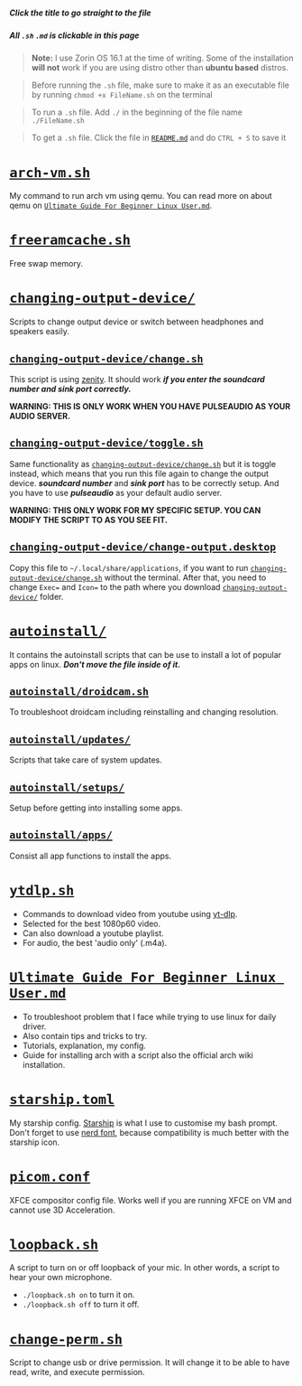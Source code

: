 ##### Click the title to go straight to the file

##### All `.sh` `.md` is clickable in this page

> **Note:** I use Zorin OS 16.1 at the time of writing. Some of the installation **will not** work if you are using distro other than **ubuntu based** distros.

> Before running the `.sh` file, make sure to make it as an executable file by running
> `chmod +x FileName.sh` on the terminal

> To run a `.sh` file. Add `./` in the beginning of the file name
> `./FileName.sh`

> To get a `.sh` file. Click the file in [`README.md`] and do `CTRL + S` to save it

# [`arch-vm.sh`]

My command to run arch vm using qemu.
You can read more on about qemu on [`Ultimate Guide For Beginner Linux User.md`].

# [`freeramcache.sh`]

Free swap memory.

# [`changing-output-device/`]

Scripts to change output device or switch between headphones and speakers easily.

## [`changing-output-device/change.sh`]

This script is using [zenity]. It should work **_if you enter the soundcard number and sink port correctly._**

**WARNING: THIS IS ONLY WORK WHEN YOU HAVE PULSEAUDIO AS YOUR AUDIO SERVER.**

## [`changing-output-device/toggle.sh`]

Same functionality as [`changing-output-device/change.sh`] but it is toggle instead, which means that you run this file again to change the output device. **_soundcard number_** and **_sink port_** has to be correctly setup. And you have to use **_pulseaudio_** as your default audio server.

**WARNING: THIS ONLY WORK FOR MY SPECIFIC SETUP. YOU CAN MODIFY THE SCRIPT TO AS YOU SEE FIT.**

## [`changing-output-device/change-output.desktop`]

Copy this file to `~/.local/share/applications`, if you want to run [`changing-output-device/change.sh`] without the terminal. After that, you need to change `Exec=` and `Icon=` to the path where you download [`changing-output-device/`] folder.

# [`autoinstall/`]

It contains the autoinstall scripts that can be use to install a lot of popular apps on linux. **_Don't move the file inside of it._**

## [`autoinstall/droidcam.sh`]

To troubleshoot droidcam including reinstalling and changing resolution.

## [`autoinstall/updates/`]

Scripts that take care of system updates.

## [`autoinstall/setups/`]

Setup before getting into installing some apps.

## [`autoinstall/apps/`]

Consist all app functions to install the apps.

# [`ytdlp.sh`]

- Commands to download video from youtube using [yt-dlp].
- Selected for the best 1080p60 video.
- Can also download a youtube playlist.
- For audio, the best 'audio only' (.m4a).

# [`Ultimate Guide For Beginner Linux User.md`]

- To troubleshoot problem that I face while trying to use linux for daily driver.
- Also contain tips and tricks to try.
- Tutorials, explanation, my config.
- Guide for installing arch with a script also the official arch wiki installation.

# [`starship.toml`]

My starship config. [Starship] is what I use to customise my bash prompt. Don't forget to use [nerd font], because compatibility is much better with the starship icon.

# [`picom.conf`]

XFCE compositor config file. Works well if you are running XFCE on VM and cannot use 3D Acceleration.

# [`loopback.sh`]

A script to turn on or off loopback of your mic. In other words, a script to hear your own microphone.

- `./loopback.sh on` to turn it on.
- `./loopback.sh off` to turn it off.

# [`change-perm.sh`]
Script to change usb or drive permission. It will change it to be able to have read, write, and execute permission.

[zenity]: https://help.gnome.org/users/zenity/stable/
[yt-dlp]: https://github.com/yt-dlp/yt-dlp
[starship]: https://starship.rs
[nerd font]: https://www.nerdfonts.com/

[`arch-vm.sh`]: https://raw.githubusercontent.com/get543/linux-beginner-guide/main/arch-vm.sh
[`freeramcache.sh`]: https://raw.githubusercontent.com/get543/linux-beginner-guide/main/freeramcache.sh
[`ytdlp.sh`]: https://raw.githubusercontent.com/get543/linux-beginner-guide/main/ytdlp.sh
[`loopback.sh`]: https://raw.githubusercontent.com/get543/linux-beginner-guide/main/loopback.sh
[`change-perm.sh`]: https://raw.githubusercontent.com/get543/linux-beginner-guide/main/change-perm.sh
[`starship.toml`]: https://raw.githubusercontent.com/get543/linux-beginner-guide/main/starship.toml
[`picom.conf`]: https://raw.githubusercontent.com/get543/linux-beginner-guide/main/picom.conf

[`changing-output-device/`]: https://github.com/get543/linux-beginner-guide/tree/main/changing-output-device
[`changing-output-device/change.sh`]: https://raw.githubusercontent.com/get543/linux-beginner-guide/main/changing-output-device/change.sh
[`changing-output-device/toggle.sh`]: https://raw.githubusercontent.com/get543/linux-beginner-guide/main/changing-output-device/toggle.sh
[`changing-output-device/change-output.desktop`]: https://raw.githubusercontent.com/get543/linux-beginner-guide/main/changing-output-device/change-output.desktop

[`autoinstall/`]: https://github.com/get543/linux-beginner-guide/tree/main/autoinstall
[`autoinstall/apps/`]: https://github.com/get543/linux-beginner-guide/tree/main/autoinstall/apps
[`autoinstall/setups/`]: https://github.com/get543/linux-beginner-guide/tree/main/autoinstall/setups
[`autoinstall/updates/`]: https://github.com/get543/linux-beginner-guide/tree/main/autoinstall/updates
[`autoinstall/droidcam.sh`]: https://raw.githubusercontent.com/get543/linux-beginner-guide/main/autoinstall/droidcam.sh

[`ultimate guide for beginner linux user.md`]: https://github.com/get543/linux-beginner-guide/blob/main/Ultimate%20Guide%20For%20Beginner%20Linux%20User.md
[`readme.md`]: https://github.com/get543/linux-beginner-guide/blob/main/README.md

